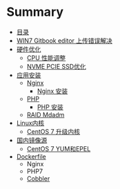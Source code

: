# Summary

* [目录](README.md)
* [WIN7 Gitbook editor 上传错误解决](gitbook-editor-use.md)
* [硬件优化](hardware-optimization.md)
  * [CPU 性能调整](hardware-optimization/cpu-performance.md)
  * [NVME PCIE SSD优化](hardware-optimization/nvme-ssd-tuning.md)
* [应用安装](software-installation.md)
  * [Nginx](software-installation/nginx.md)
    * [Nginx 安装](software-installation/nginx/nginx-install.md)
  * [PHP](software-installation/php.md)
    * [PHP 安装](software-installation/php/php-install.md)
  * [RAID Mdadm](raid-mdadm.md)
* [Linux内核](kernel.md)
  * [CentOS 7 升级内核](kernel/centos-7-upgrade-kernel.md)
* [国内镜像源](repo.md)
  * [CentOS 7 YUM和EPEL](repo/aliyun-mirrors.md)
* [Dockerfile](dockerfile.md)
  * Nginx
  * PHP7
  * [Cobbler](dockerfile/cobbler.md)

